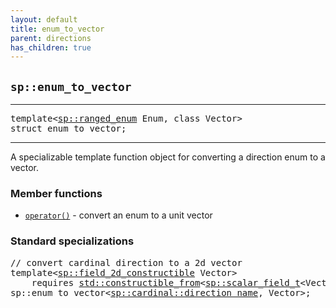```yaml
---
layout: default
title: enum_to_vector
parent: directions
has_children: true
---
```


## `sp::enum_to_vector`

---

<pre>
template&lt;<a href="directions/ranged_enum.html">sp::ranged_enum</a> Enum, class Vector>
struct enum_to_vector;
</pre>

---

A specializable template function object for converting a direction enum to a
vector.

### Member functions
- [`operator()`](directions/enum_to_vector/operator_parens.html) - convert an enum to a unit vector

### Standard specializations

<pre>
// convert cardinal direction to a 2d vector
template&lt;<a href="vectors.html#spfield_constructible">sp::field_2d_constructible</a> Vector>
    requires <a href="https://en.cppreference.com/w/cpp/concepts/constructible_from">std::constructible_from</a>&lt;<a href="vectors.html#spscalar_field">sp::scalar_field_t</a>&lt;Vector>, int>
sp::enum_to_vector<<a href="directions/cardinal.html">sp::cardinal::direction_name</a>, Vector>;
</pre>

